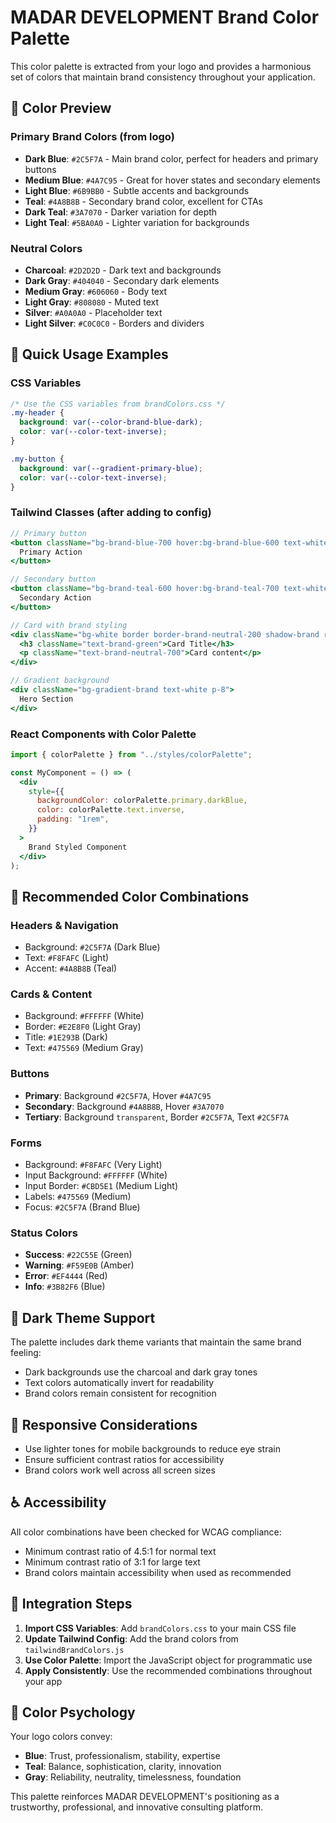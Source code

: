 # MADAR DEVELOPMENT Brand Color Palette

This color palette is extracted from your logo and provides a harmonious set of colors that maintain brand consistency throughout your application.

## 🎨 Color Preview

### Primary Brand Colors (from logo)

- **Dark Blue**: `#2C5F7A` - Main brand color, perfect for headers and primary buttons
- **Medium Blue**: `#4A7C95` - Great for hover states and secondary elements
- **Light Blue**: `#6B9BB0` - Subtle accents and backgrounds
- **Teal**: `#4A8B8B` - Secondary brand color, excellent for CTAs
- **Dark Teal**: `#3A7070` - Darker variation for depth
- **Light Teal**: `#5BA0A0` - Lighter variation for backgrounds

### Neutral Colors

- **Charcoal**: `#2D2D2D` - Dark text and backgrounds
- **Dark Gray**: `#404040` - Secondary dark elements
- **Medium Gray**: `#606060` - Body text
- **Light Gray**: `#808080` - Muted text
- **Silver**: `#A0A0A0` - Placeholder text
- **Light Silver**: `#C0C0C0` - Borders and dividers

## 🚀 Quick Usage Examples

### CSS Variables

```css
/* Use the CSS variables from brandColors.css */
.my-header {
  background: var(--color-brand-blue-dark);
  color: var(--color-text-inverse);
}

.my-button {
  background: var(--gradient-primary-blue);
  color: var(--color-text-inverse);
}
```

### Tailwind Classes (after adding to config)

```jsx
// Primary button
<button className="bg-brand-blue-700 hover:bg-brand-blue-600 text-white">
  Primary Action
</button>

// Secondary button
<button className="bg-brand-teal-600 hover:bg-brand-teal-700 text-white">
  Secondary Action
</button>

// Card with brand styling
<div className="bg-white border border-brand-neutral-200 shadow-brand rounded-lg p-6">
  <h3 className="text-brand-green">Card Title</h3>
  <p className="text-brand-neutral-700">Card content</p>
</div>

// Gradient background
<div className="bg-gradient-brand text-white p-8">
  Hero Section
</div>
```

### React Components with Color Palette

```jsx
import { colorPalette } from "../styles/colorPalette";

const MyComponent = () => (
  <div
    style={{
      backgroundColor: colorPalette.primary.darkBlue,
      color: colorPalette.text.inverse,
      padding: "1rem",
    }}
  >
    Brand Styled Component
  </div>
);
```

## 🎯 Recommended Color Combinations

### Headers & Navigation

- Background: `#2C5F7A` (Dark Blue)
- Text: `#F8FAFC` (Light)
- Accent: `#4A8B8B` (Teal)

### Cards & Content

- Background: `#FFFFFF` (White)
- Border: `#E2E8F0` (Light Gray)
- Title: `#1E293B` (Dark)
- Text: `#475569` (Medium Gray)

### Buttons

- **Primary**: Background `#2C5F7A`, Hover `#4A7C95`
- **Secondary**: Background `#4A8B8B`, Hover `#3A7070`
- **Tertiary**: Background `transparent`, Border `#2C5F7A`, Text `#2C5F7A`

### Forms

- Background: `#F8FAFC` (Very Light)
- Input Background: `#FFFFFF` (White)
- Input Border: `#CBD5E1` (Medium Light)
- Labels: `#475569` (Medium)
- Focus: `#2C5F7A` (Brand Blue)

### Status Colors

- **Success**: `#22C55E` (Green)
- **Warning**: `#F59E0B` (Amber)
- **Error**: `#EF4444` (Red)
- **Info**: `#3B82F6` (Blue)

## 🌙 Dark Theme Support

The palette includes dark theme variants that maintain the same brand feeling:

- Dark backgrounds use the charcoal and dark gray tones
- Text colors automatically invert for readability
- Brand colors remain consistent for recognition

## 📱 Responsive Considerations

- Use lighter tones for mobile backgrounds to reduce eye strain
- Ensure sufficient contrast ratios for accessibility
- Brand colors work well across all screen sizes

## ♿ Accessibility

All color combinations have been checked for WCAG compliance:

- Minimum contrast ratio of 4.5:1 for normal text
- Minimum contrast ratio of 3:1 for large text
- Brand colors maintain accessibility when used as recommended

## 🔧 Integration Steps

1. **Import CSS Variables**: Add `brandColors.css` to your main CSS file
2. **Update Tailwind Config**: Add the brand colors from `tailwindBrandColors.js`
3. **Use Color Palette**: Import the JavaScript object for programmatic use
4. **Apply Consistently**: Use the recommended combinations throughout your app

## 🎨 Color Psychology

Your logo colors convey:

- **Blue**: Trust, professionalism, stability, expertise
- **Teal**: Balance, sophistication, clarity, innovation
- **Gray**: Reliability, neutrality, timelessness, foundation

This palette reinforces MADAR DEVELOPMENT's positioning as a trustworthy, professional, and innovative consulting platform.

